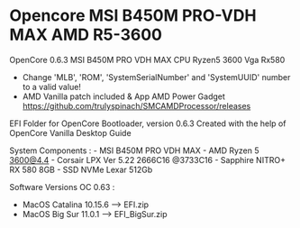# Opencore MSI B450M PRO-VDH MAX AMD R5-3600
OpenCore 0.6.3 MSI B450M PRO VDH MAX CPU Ryzen5 3600 Vga Rx580
- Change 'MLB', 'ROM', 'SystemSerialNumber' and 'SystemUUID' number to a valid value!
- AMD Vanilla patch included & App AMD Power Gadget https://github.com/trulyspinach/SMCAMDProcessor/releases

EFI Folder for OpenCore Bootloader, version 0.6.3
Created with the help of OpenCore Vanilla Desktop Guide

System Components :
	-	MSI B450M PRO VDH MAX
	-	AMD Ryzen 5 3600@4.4
	-	Corsair LPX Ver 5.22 2666C16 @3733C16
	-	Sapphire NITRO+ RX 580 8GB
	-	SSD NVMe Lexar 512Gb
	
	
Software Versions OC 0.63 :
- MacOS Catalina 10.15.6 --> EFI.zip
- MacOS Big Sur 11.0.1   --> EFI_BigSur.zip
	
